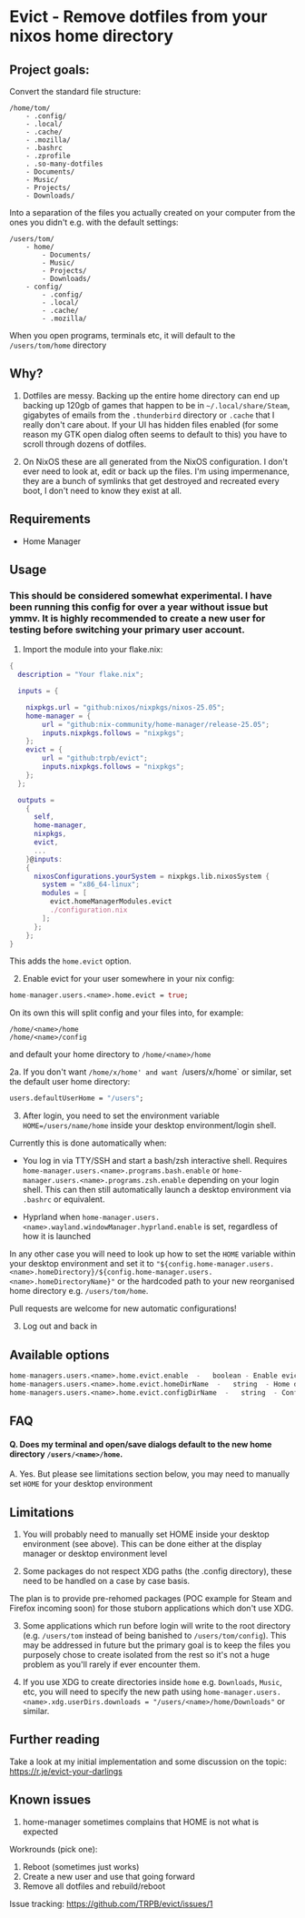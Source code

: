 # Evict - Remove dotfiles from your nixos home directory

## Project goals:

Convert the standard file structure:

```
/home/tom/
    - .config/
    - .local/
    - .cache/
    - .mozilla/
    - .bashrc
    - .zprofile
    . .so-many-dotfiles
    - Documents/
    - Music/
    - Projects/
    - Downloads/
```

Into a separation of the files you actually created on your computer from the ones you didn't e.g. with the default settings:

```
/users/tom/
    - home/
        - Documents/
        - Music/
        - Projects/
        - Downloads/
    - config/
        - .config/
        - .local/
        - .cache/
        - .mozilla/       
```

When you open programs, terminals etc, it will default to the `/users/tom/home` directory 


## Why?

1. Dotfiles are messy. Backing up the entire home directory can end up backing up 120gb of games that happen to be in `~/.local/share/Steam`, gigabytes of emails from the `.thunderbird` directory or `.cache` that I really don't care about. If your UI has hidden files enabled (for some reason my GTK open dialog often seems to default to this) you have to scroll through dozens of dotfiles.


2. On NixOS these are all generated from the NixOS configuration. I don't ever need to look at, edit or back up the files. I'm using impermenance, they are a bunch of symlinks that get destroyed and recreated every boot, I don't need to know they exist at all.

## Requirements

- Home Manager

## Usage

### This should be considered somewhat experimental. I have been running this config for over a year without issue but ymmv. It is highly recommended to create a new user for testing before switching your primary user account.

1. Import the module into your flake.nix:

```nix
{
  description = "Your flake.nix";

  inputs = {

    nixpkgs.url = "github:nixos/nixpkgs/nixos-25.05";
    home-manager = {
        url = "github:nix-community/home-manager/release-25.05";
        inputs.nixpkgs.follows = "nixpkgs";
    };
    evict = {
        url = "github:trpb/evict";
        inputs.nixpkgs.follows = "nixpkgs";
    };
  };

  outputs =
    {
      self,
      home-manager,
      nixpkgs,
      evict,
      ...
    }@inputs:
    {
      nixosConfigurations.yourSystem = nixpkgs.lib.nixosSystem {
        system = "x86_64-linux";
        modules = [
          evict.homeManagerModules.evict
          ./configuration.nix
        ];
      };
    };
}
```

This adds the `home.evict` option.

2. Enable evict for your user somewhere in your nix config:

```nix
home-manager.users.<name>.home.evict = true;
```
On its own this will split config and your files into, for example:

```
/home/<name>/home 
/home/<name>/config
```

and default your home directory to `/home/<name>/home`

2a. If you don't want `/home/x/home' and want `/users/x/home` or similar, set the default user home directory:

```nix
users.defaultUserHome = "/users";
```

3. After login, you need to set the environment variable `HOME=/users/name/home` inside your desktop environment/login shell.

Currently this is done automatically when:

- You log in via TTY/SSH and start a bash/zsh interactive shell. Requires `home-manager.users.<name>.programs.bash.enable` or `home-manager.users.<name>.programs.zsh.enable` depending on your login shell. This can then still automatically launch a desktop environment via `.bashrc` or equivalent.

- Hyprland when `home-manager.users.<name>.wayland.windowManager.hyprland.enable` is set, regardless of how it is launched

In any other case you will need to look up how to set the `HOME` variable within your desktop environment and set it to `"${config.home-manager.users.<name>.homeDirectory}/${config.home-manager.users.<name>.homeDirectoryName}"` or the hardcoded path to your new reorganised home directory e.g. `/users/tom/home`.

Pull requests are welcome for new automatic configurations!


3. Log out and back in

## Available options

```nix
home-managers.users.<name>.home.evict.enable  -   boolean - Enable evicting dotfiles for user <name>
home-managers.users.<name>.home.evict.homeDirName  -   string  - Home directory name, default `home`. Will be placed inside $rootDir
home-managers.users.<name>.home.evict.configDirName  -   string  - Config directory name, default `config`. Will be placed inside $rootdir
```


## FAQ

#### Q. Does my terminal and open/save dialogs default to the new home directory `/users/<name>/home`.

A. Yes. But please see limitations section below, you may need to manually set `HOME` for your desktop environment 


## Limitations

1. You will probably need to manually set HOME inside your desktop environment (see above). This can be done either at the display manager or desktop environment level

2. Some packages do not respect XDG paths (the .config directory), these need to be handled on a case by case basis.

The plan is to provide pre-rehomed packages (POC example for Steam and Firefox incoming soon) for those stuborn applications which don't use XDG.

3. Some applications which run before login will write to the root directory (e.g. `/users/tom` instead of being banished to `/users/tom/config`). This may be addressed in future but the primary goal is to keep the files you purposely chose to create isolated from the rest so it's not a huge problem as you'll rarely if ever encounter them.

4. If you use XDG to create directories inside `home` e.g. `Downloads`, `Music`, etc, you will need to specify the new path using `home-manager.users.<name>.xdg.userDirs.downloads = "/users/<name>/home/Downloads"` or similar.

## Further reading

Take a look at my initial implementation and some discussion on the topic: https://r.je/evict-your-darlings

## Known issues

1. home-manager sometimes complains that HOME is not what is expected

Workrounds (pick one):

1. Reboot (sometimes just works)
2. Create a new user and use that going forward
3. Remove all dotfiles and rebuild/reboot 

Issue tracking: https://github.com/TRPB/evict/issues/1


